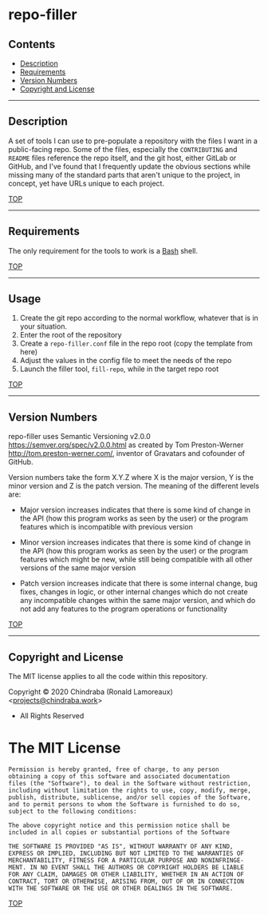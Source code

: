 # repo-filler

## Contents

- [Description](#description)
- [Requirements](#requirements)
- [Version Numbers](#version-numbers)
- [Copyright and License](#copyright-and-license)


---
## Description

A set of tools I can use to pre-populate a repository with the files I want in a public-facing repo. Some of the files, especially the `CONTRIBUTING` and `README` files reference the repo itself, and the git host, either GitLab or GitHub, and I've found that I frequently update the obvious sections while missing many of the standard parts that aren't unique to the project, in concept, yet have URLs unique to each project.

[TOP](#contents)

---
## Requirements

The only requirement for the tools to work is a [Bash][bash] shell.

[TOP](#contents)

---
## Usage

1.  Create the git repo according to the normal workflow, whatever that is in your situation.
2.  Enter the root of the repository
3.  Create a `repo-filler.conf` file in the repo root (copy the template from here)
4.  Adjust the values in the config file to meet the needs of the repo
5.  Launch the filler tool, `fill-repo`, while in the target repo root

[TOP](#contents)

---
## Version Numbers

repo-filler uses Semantic Versioning v2.0.0 <https://semver.org/spec/v2.0.0.html> as created by Tom Preston-Werner <http://tom.preston-werner.com/>, inventor of Gravatars and cofounder of GitHub.

Version numbers take the form X.Y.Z where X is the major version, Y is the minor version and Z is the patch version. The meaning of the different levels are:

* Major version increases indicates that there is some kind of change in the API (how this program works as seen by the user) or the program features which is incompatible with previous version

* Minor version increases indicates that there is some kind of change in the API (how this program works as seen by the user) or the program features which might be new, while still being compatible with all other versions of the same major version

* Patch version increases indicate that there is some internal change, bug fixes, changes in logic, or other internal changes which do not create any incompatible changes within the same major version, and which do not add any features to the program operations or functionality

[TOP](#contents)

---
## Copyright and License

The MIT license applies to all the code within this repository.

Copyright © 2020  Chindraba (Ronald Lamoreaux)
                  <[projects@chindraba.work](mailto:projects@chindraba.work?subject=repo-filler)>
- All Rights Reserved

# The MIT License

    Permission is hereby granted, free of charge, to any person
    obtaining a copy of this software and associated documentation
    files (the "Software"), to deal in the Software without restriction,
    including without limitation the rights to use, copy, modify, merge,
    publish, distribute, sublicense, and/or sell copies of the Software,
    and to permit persons to whom the Software is furnished to do so,
    subject to the following conditions:

    The above copyright notice and this permission notice shall be
    included in all copies or substantial portions of the Software

    THE SOFTWARE IS PROVIDED "AS IS", WITHOUT WARRANTY OF ANY KIND,
    EXPRESS OR IMPLIED, INCLUDING BUT NOT LIMITED TO THE WARRANTIES OF
    MERCHANTABILITY, FITNESS FOR A PARTICULAR PURPOSE AND NONINFRINGE-
    MENT. IN NO EVENT SHALL THE AUTHORS OR COPYRIGHT HOLDERS BE LIABLE
    FOR ANY CLAIM, DAMAGES OR OTHER LIABILITY, WHETHER IN AN ACTION OF
    CONTRACT, TORT OR OTHERWISE, ARISING FROM, OUT OF OR IN CONNECTION
    WITH THE SOFTWARE OR THE USE OR OTHER DEALINGS IN THE SOFTWARE.

[TOP](#contents)


  [bash]: https://www.gnu.org/software/bash/
  [semver]: https://semver.org/spec/v2.0.0.html
  [tom]: http://tom.preston-werner.com/
